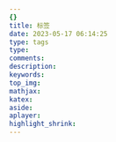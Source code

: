 ```yaml
---
{}
title: 标签
date: 2023-05-17 06:14:25
type: tags
type:
comments:
description:
keywords:
top_img:
mathjax:
katex:
aside:
aplayer:
highlight_shrink:
---
```



